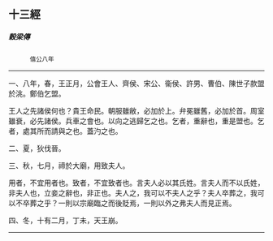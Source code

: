 

## 十三經

##### 穀梁傳
　　　`僖公八年`

* * *

一、八年，春，王正月，公會王人、齊侯、宋公、衞侯、許男、曹伯、陳世子款盟於洮。鄭伯乞盟。

王人之先諸侯何也？貴王命民。朝服雖敝，必加於上。弁冕雖舊，必加於首。周室雖衰，必先諸侯。兵車之會也。以向之逃歸乞之也。乞者，重辭也，重是盟也。乞者，處其所而請與之也。蓋汋之也。

二、夏，狄伐晉。

三、秋，七月，禘於大廟，用致夫人。

用者，不宜用者也。致者，不宜致者也。言夫人必以其氏姓。言夫人而不以氏姓，非夫人也，立妾之辭也，非正也。夫人之，我可以不夫人之乎？夫人卒葬之，我可以不卒葬之乎？一則以宗廟臨之而後貶焉，一則以外之弗夫人而見正焉。

四、冬，十有二月，丁未，天王崩。

* * *

